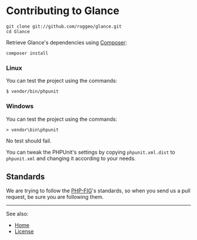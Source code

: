 # Contributing to Glance

```shell
git clone git://github.com/roggeo/glance.git
cd Glance
```

Retrieve Glance's dependencies using [Composer](http://getcomposer.org/):

```shell
composer install
```

### Linux

You can test the project using the commands:
```shell
$ vendor/bin/phpunit
```

### Windows

You can test the project using the commands:
```shell
> vendor\bin\phpunit
```

No test should fail.

You can tweak the PHPUnit's settings by copying `phpunit.xml.dist` to `phpunit.xml`
and changing it according to your needs.

## Standards

We are trying to follow the [PHP-FIG](http://www.php-fig.org)'s standards, so
when you send us a pull request, be sure you are following them.

***

See also:

- [Home](README.md)
- [License](LICENSE.md)
